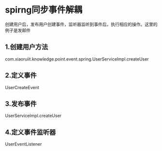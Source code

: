 # spirng同步事件解耦
创建用户后，发布用户创建事件，监听器监听到事件后，执行相应的操作。这里的例子是发邮件
## 1.创建用户方法
com.xiaoruiit.knowledge.point.event.spring.UserServiceImpl.createUser

## 2.定义事件
UserCreateEvent

## 3.发布事件
UserServiceImpl.createUser

## 4.定义事件监听器
UserEventListener
